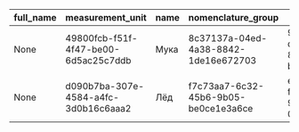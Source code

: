 |full_name|measurement_unit|name|nomenclature_group|uid|
|---------|----------------|----|------------------|---|
|None|49800fcb-f51f-4f47-be00-6d5ac25c7ddb|Мука|8c37137a-04ed-4a38-8842-1de16e672703|9268ec03-d99c-47a4-82f0-b2dd027c566a|
|None|d090b7ba-307e-4584-a4fc-3d0b16c6aaa2|Лёд|f7c73aa7-6c32-45b6-9b05-be0ce1e3a6ce|eefd91fe-f2f8-4cc8-95c2-0410b8e3e18d|
